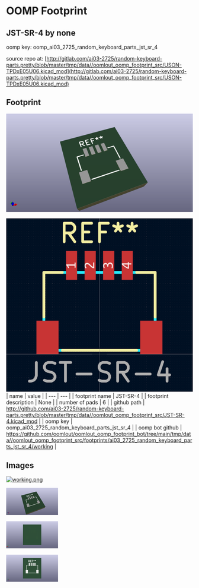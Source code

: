 # OOMP Footprint  
## JST-SR-4  by none  
  
oomp key: oomp_ai03_2725_random_keyboard_parts_jst_sr_4  
  
source repo at: [http://gitlab.com/ai03-2725/random-keyboard-parts.pretty/blob/master/tmp/data//oomlout_oomp_footprint_src/USON-TPDxE05U06.kicad_mod](http://gitlab.com/ai03-2725/random-keyboard-parts.pretty/blob/master/tmp/data//oomlout_oomp_footprint_src/USON-TPDxE05U06.kicad_mod)  
## Footprint  
  
[![working_kicad_pcb_3d.png](working_kicad_pcb_3d_600.png)](working_kicad_pcb_3d.png)  
  
[![working.png](working_600.png)](working.png)  
| name | value | 
| --- | --- | 
| footprint name | JST-SR-4 | 
| footprint description | None | 
| number of pads | 6 | 
| github path | http://github.com/ai03-2725/random-keyboard-parts.pretty/blob/master/tmp/data//oomlout_oomp_footprint_src/JST-SR-4.kicad_mod | 
| oomp key | oomp_ai03_2725_random_keyboard_parts_jst_sr_4 | 
| oomp bot github | https://github.com/oomlout/oomlout_oomp_footprint_bot/tree/main/tmp/data//oomlout_oomp_footprint_src/footprints/ai03_2725_random_keyboard_parts_jst_sr_4/working | 
## Images  
  
[![working.png](working_140.png)](working.png)  
  
[![working_kicad_pcb_3d.png](working_kicad_pcb_3d_140.png)](working_kicad_pcb_3d.png)  
  
[![working_kicad_pcb_3d_back.png](working_kicad_pcb_3d_back_140.png)](working_kicad_pcb_3d_back.png)  
  
[![working_kicad_pcb_3d_front.png](working_kicad_pcb_3d_front_140.png)](working_kicad_pcb_3d_front.png)  
